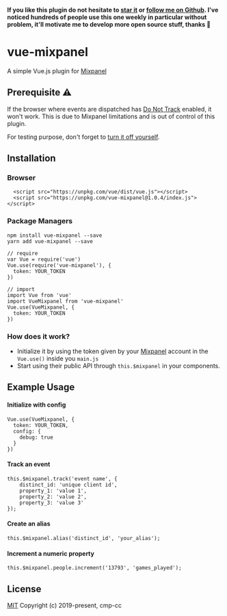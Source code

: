 **If you like this plugin do not hesitate to [star it](https://github.com/Loschcode/vue-mixpanel) or [follow me on Github](https://github.com/Loschcode). I've noticed hundreds of people use this one weekly in particular without problem, it'll motivate me to develop more open source stuff, thanks 🙂**

# vue-mixpanel

A simple Vue.js plugin for [Mixpanel](https://mixpanel.com/)

## Prerequisite ⚠️

If the browser where events are dispatched has [Do Not Track](https://community.mixpanel.com/sending-data-to-mixpanel-11/integration-issue-539) enabled, it won't work. This is due to Mixpanel limitations and is out of control of this plugin.

For testing purpose, don't forget to [turn it off yourself](https://support.google.com/chrome/answer/2790761?co=GENIE.Platform%3DDesktop&hl=en-GB).

## Installation

### Browser
```
  <script src="https://unpkg.com/vue/dist/vue.js"></script>
  <script src="https://unpkg.com/vue-mixpanel@1.0.4/index.js"></script>
```
### Package Managers
```
npm install vue-mixpanel --save
yarn add vue-mixpanel --save

// require
var Vue = require('vue')
Vue.use(require('vue-mixpanel'), {
  token: YOUR_TOKEN
})

// import
import Vue from 'vue'
import VueMixpanel from 'vue-mixpanel'
Vue.use(VueMixpanel, {
  token: YOUR_TOKEN
})
```

### How does it work?

- Initialize it by using the token given by your [Mixpanel](https://mixpanel.com/) account in the `Vue.use()` inside you `main.js`
- Start using their public API through `this.$mixpanel` in your components.

## Example Usage

#### Initialize with config
```
Vue.use(VueMixpanel, {
  token: YOUR_TOKEN,
  config: {
    debug: true
  }
})
```

#### Track an event
```
this.$mixpanel.track('event name', {
    distinct_id: 'unique client id',
    property_1: 'value 1',
    property_2: 'value 2',
    property_3: 'value 3'
});
```

#### Create an alias
```
this.$mixpanel.alias('distinct_id', 'your_alias');
```

#### Increment a numeric property
```
this.$mixpanel.people.increment('13793', 'games_played');
```

## License
[MIT](http://opensource.org/licenses/MIT)
Copyright (c) 2019-present, cmp-cc
